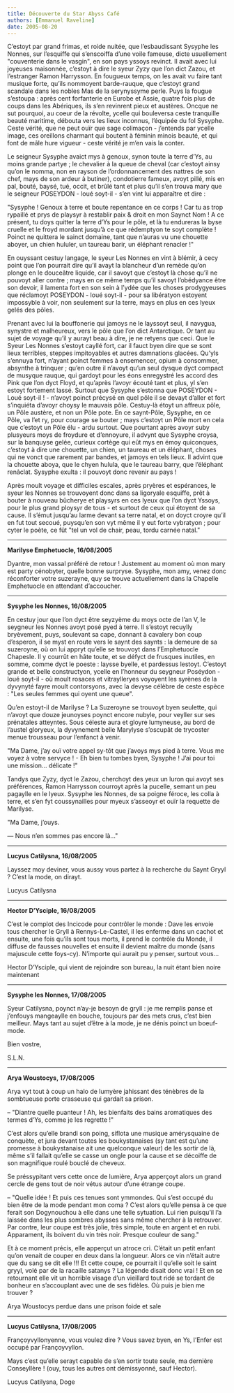 ```yaml
---
title: Découverte du Star Abyss Café
authors: [Emmanuel Raveline]
date: 2005-08-20
---
```


C’estoyt par grand frimas, et roide nuitée, que l’esbaudissant Sysyphe les Nonnes, sur l’esquiffe qui s’enscoiffa d’une voile fameuse, dicte usuellement "couventerie dans le vasgin", en son pays yssoys revinct. Il avait avec lui joyeuses maisonnée, c’estoyt à dire le syeur Zyzy que l’on dict Zazou, et l’estranger Ramon Harrysson. En fougueux temps, on les avait vu faire tant musique forte, qu’ils nommoyent barde-rauque, que c’estoyt grand scandale dans les nobles Mas de la serynyssyme perle. Puys la fougue s’estoupa : après cent forfanterie en Eurobe et Assie, quatre fois plus de coups dans les Abériques, ils s’en revinrent pieux et austères. Oncque ne sut pourquoi, au coeur de la révolte, ycelle qui bouleversa ceste tranquille beauté maritime, débouta vers les lieux inconnus, l’équipée du fol Sysyphe. Ceste vérité, que ne peut ouïr que sage colimaçon - j’entends par ycelle image, ces oreillons charmant qui boutent à féminin minois beauté, et qui font de mâle hure vigueur - ceste vérité je m’en vais la conter.

Le seigneur Sysyphe avaict mys à genoux, synon toute la terre d’Ys, au moins grande partye ; le chevalier à la queue de cheval (car c’estoyt ainsy qu’on le nomma, non en rayson de l’ordonnancement des nattres de son chef, mays de son ardeur à butiner), condotierre fameux, avoyt pillé, mis en pal, bouté, baysé, tué, occit, et brûlé tant et plus qu’il s’en trouva mary que le seigneur POSEYDON - loué soyt-il - s’en vint lui apparaître et dire :

"Sysyphe ! Genoux à terre et boute repentance en ce corps ! Car tu as trop rypaillé et prys de playsyr à restablir paix & droit en mon Saynct Nom ! A ce présent, tu doys quitter la terre d’Ys pour le pôle, et là tu endureras la byse cruelle et le froyd mordant jusqu’à ce que rédemptyon te soyt complète ! Poinct ne quittera le sainct domaine, tant que n’auras vu une chouette aboyer, un chien hululer, un taureau barir, un éléphant renacler !"

En ouyssant cestuy langage, le syeur Les Nonnes en vint à blémir, à cecy point que l’on pourrait dire qu’il avayt la blancheur d’un remède qu’on plonge en le douceâtre liquide, car il savoyt que c’estoyt là chose qu’il ne pouvoyt aller contre ; mays en ce même temps qu’il savoyt l’obédyance être son devoir, il lamenta fort en son sein à l’ydée que les choses prodygyeuses que réclamoyt POSEYDON - loué soyt-il - pour sa libératyon estoyent impossyble à voir, non seulement sur la terre, mays en plus en ces lyeux gelés des pôles.

Prenant avec lui la bouffonerie qui jamoys ne le layssoyt seul, il navygua, synystre et malheureux, vers le pôle que l’on dict Antarctique. Or tant au sujet de voyage qu’il y aurayt beau à dire, je ne retyens que ceci. Que le Syeur Les Nonnes s’estoyt cayllé fort, car il fauct byen dire que se sont lieux terribles, steppes impitoyables et autres damnations glacées. Qu’yls s’ennuya fort, n’ayant poinct femmes à ensemencer, opium à consommer, absynthe à trinquer ; qu’en outre il n’avoyt qu’un seul dysque dyct compact de musyque rauque, qui gardoyt pour les éons enregystré les accord des Pink que l’on dyct Floyd, et qu’après l’avoyr écouté tant et plus, yl s’en estoyt fortement lassé. Surtout que Sysyphe s’estonna que POSEYDON - Loué soyt-il ! - n’avoyt poinct précysé en quel pôle il se devayt d’aller et fort s’inquiéta d’avoyr choysy le mauvais pôle. Cestuy-là étoyt un affreux pôle, un Pôle austère, et non un Pôle pote. En ce saynt-Pôle, Sysyphe, en ce Pôle, va l’et ry, pour courage se bouter ; mays c’estoyt un Pôle mort en cela que c’estoyt un Pôle élu - ardu surtout. Que pourtant après avoyr suby plusyeurs moys de froydure et d’ennoyure, il advynt que Sysyphe croysa, sur la banquyse gelée, curieux cortège qui eût mys en émoy quiconques, c’estoyt à dire une chouette, un chien, un taureau et un éléphant, choses qui ne vonct que rarement par bandes, et jamoys en tels lieux. Il advint que la chouette aboya, que le chyen hulula, que le taureau barry, que l’éléphant renâclat. Sysyphe exulta : il pouvoyt donc revenir au pays !

Après moult voyage et difficiles escales, après pryères et espérances, le syeur les Nonnes se trouvoyent donc dans sa ligoryale esquiffe, prêt à bouter à nouveau bûcherye et playsyrs en ces lyeux que l’on dyct Yssoys, pour le plus grand ploysyr de tous - et surtout de ceux qui étoyent de sa cause. Il s’émut jusqu’au larme devant sa terre natal, et on doyct croyre qu’il en fut tout secoué, puysqu’en son vyt même il y eut forte vybratyon ; pour cyter le poète, ce fût "tel un vol de chair, peau, tordu carnée natal."

---

**Marilyse Emphetuocle, 16/08/2005**

Dyantre, mon vassal préféré de retour ! Justement au moment où mon mary est party cénobyter, quelle bonne surpryse. Sysyphe, mon amy, venez donc réconforter votre suzerayne, quy se trouve actuellement dans la Chapelle Emphetuocle en attendant d’accoucher.

---

**Sysyphe les Nonnes, 16/08/2005**

En cestuy jour que l’on dyct être seyzyème du moys octe de l’an V, le seygneur les Nonnes avoyt posé pyed à terre. Il s’estoyt recuylly bryèvement, puys, soulevant sa cape, donnant à cavalery bon coup d’esperon, il se myst en route vers le saynt des saynts : la demeure de sa suzeroyne, où on lui appryt qu’elle se trouvoyt dans l’Emphetuocle Chapesle. Il y courrût en hâte toute, et se défyct de frusques inutiles, en somme, comme dyct le poeste : laysse byelle, et pardessus lestoyt. C’estoyt grande et belle constructyon, ycelle en l’honneur du seygneur Poséydon - loué soyt-il - où moult rosaces et vitraylleryes voyoyent les syrènes de la dyvynyté fayre moult contorsyons, avec la devyse célèbre de ceste espèce : "Les seules femmes qui oyent une queue".

Qu’en estoyt-il de Marilyse ? La Suzeroyne se trouvoyt byen seulette, qui n’avoyt que douze jeunoyses poynct encore nubyle, pour veyller sur ses prénatales atteyntes. Sous céleste aura et gloyre lumyneuse, au bord de l’austel gloryeux, la dyvynement belle Marylyse s’oscupât de trycoster menue trousseau pour l’enfanct à venir.

"Ma Dame, j’ay ouï votre appel sy-tôt que j’avoys mys pied à terre. Vous me voyez à votre servyce ! - Eh bien tu tombes byen, Sysyphe ! J’ai pour toi une mission... délicate !"

Tandys que Zyzy, dyct le Zazou, cherchoyt des yeux un luron qui avoyt ses préférences, Ramon Harrysson courroyt après la pucelle, semant un peu pagaylle en le lyeux. Sysyphe les Nonnes, de sa poigne féroce, les colla à terre, et s’en fyt coussynailles pour myeux s’asseoyr et ouïr la requette de Marilyse.

"Ma Dame, j’ouys.

—  Nous n’en sommes pas encore là..."

---

**Lucyus Catilysna, 16/08/2005**

Layssez moy deviner, vous aussy vous partez à la recherche du Saynt Gryyl ? C’est la mode, on dirayt.

Lucyus Catilysna

---

**Hector D’Ysciple, 16/08/2005**

C’est le complot des Incicode pour contrôler le monde : Dave les envoie tous chercher le Gryll à Rennys-Le-Castel, il les enferme dans un cachot et ensuite, une fois qu’ils sont tous morts, il prend le contrôle du Monde, il diffuse de fausses nouvelles et ensuite il devient maître du monde (sans majuscule cette foys-cy). N’importe qui aurait pu y penser, surtout vous...

Hector D’Ysciple, qui vient de rejoindre son bureau, la nuit étant bien noire maintenant

---

**Sysyphe les Nonnes, 17/08/2005**

Syeur Catilysna, poynct n’ay-je besoyn de gryll : je me remplis panse et j’enfouys mangeaylle en bouche, toujours par des mets crus, c’est bien meilleur. Mays tant au sujet d’être à la mode, je ne dénis poinct un boeuf-mode.

Bien vostre,

S.L.N.

---

**Arya Woustocys, 17/08/2005**

 Arya vyt tout à coup un halo de lumyère jahissant des ténèbres de la sombtueuse porte crasseuse qui gardait sa prison.

– "Diantre quelle puanteur ! Ah, les bienfaits des bains aromatiques des termes d’Ys, comme je les regrette !"

C’est alors qu’elle brandi son poing, siflota une musique amérysquaine de conquète, et jura devant toutes les boukystanaises (sy tant est qu’une promesse à boukystanaise ait une quelconque valeur) de les sortir de là, même s’il fallait qu’elle se casse un ongle pour la cause et se décoiffe de son magnifique roulé bouclé de cheveux.

Se préssypitant vers cette once de lumière, Arya apperçoyt alors un grand cercle de gens tout de noir vétus autour d’une étrange coupe.

–  "Quelle idée ! Et puis ces tenues sont ymmondes. Qui s’est occupé du bien être de la mode pendant mon coma ? C’est alors qu’elle pensa à ce que ferait son Dogynouchou à elle dans une telle sytuation. Lui rien puisqu’il l’a laissée dans les plus sombres abysses sans même chercher à la retrouver. Par contre, leur coupe est très jolie, très simple, toute en argent et en rubi. Apparament, ils boivent du vin très noir. Presque couleur de sang."

Et à ce moment précis, elle apperçut un atroce cri. C’était un petit enfant qu’on venait de couper en deux dans la longueur. Alors ce vin n’était autre que du sang se dit elle !!! Et cette coupe, ce pourrait il qu’elle soit le saint gryyl, volé par de la racaille satanys ? La légende disait donc vrai ! Et en se retournant elle vit un horrible visage d’un vieillard tout ridé se tordant de bonheur en s’accouplant avec une de ses fidèles. Où puis je bien me trouver ?

Arya Woustocys perdue dans une prison foide et sale

---

**Lucyus Catilysna, 17/08/2005**

 Françoyvyllonyenne, vous voulez dire ? Vous savez byen, en Ys, l’Enfer est occupé par Françoyvyllon.

Mays c’est qu’elle serayt capable de s’en sortir toute seule, ma dernière Conseyllère ! (ouy, tous les autres ont démissyonné, sauf Hector).

Lucyus Catilysna, Doge